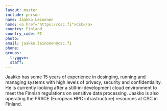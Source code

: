 ```yaml
---
layout: master
include: person
name: Jaakko Leinonen
home: <a href="https://csc.fi">CSC</a>
country: Finland
country_code: FI
photo:
email: jaakko.leinonen@csc.fi
phone:
groups:
  tryggve:
  staff:
---
```


Jaakko has some 15 years of experience in desinging, running and managing
systems with high levels of privacy, security and confidentiality. He is
currently looking after a still-in-development cloud environment to meet the
Finnish regulations on sensitive data processing. Jaakko is also operating the
PRACE (European HPC infrastructure) resources at CSC in Finland.
